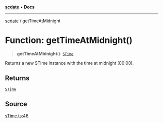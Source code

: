 [**scdate**](../README.md) • **Docs**

---

[scdate](../README.md) / getTimeAtMidnight

# Function: getTimeAtMidnight()

> **getTimeAtMidnight**(): [`STime`](../classes/STime.md)

Returns a new STime instance with the time at midnight (00:00).

## Returns

[`STime`](../classes/STime.md)

## Source

[sTime.ts:46](https://github.com/ericvera/scdate/blob/main/src/sTime.ts#L46)
